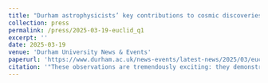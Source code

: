 ```yaml
---
title: "Durham astrophysicists’ key contributions to cosmic discoveries"
collection: press
permalink: /press/2025-03-19-euclid_q1
excerpt: ''
date: 2025-03-19
venue: 'Durham University News & Events'
paperurl: 'https://www.durham.ac.uk/news-events/latest-news/2025/03/euclid-q1-data-release/'
citation: '"These observations are tremendously exciting: they demonstrate the capabilities of this precision instrument, while already pushing the cutting-edge in astrophysics. Among the results, it is astonishing that Euclid has already discovered 500 gravitational lens candidates substantially adding to the total of approximately 1,000 previously known lensed galaxies, which took over 40 years to discover! At this rate, Euclid is expected to observe 200,000 such objects over six years of the survey. These observations, together with the two billion galaxies Euclid will image, will help us understand how dark matter is distributed in the Universe and may allow us to uncover its nature. " - MvWK'
---
```

